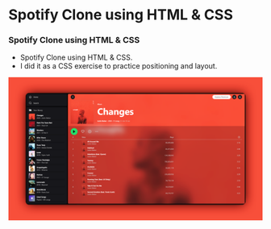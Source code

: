 # Spotify Clone using HTML & CSS

### Spotify Clone using HTML & CSS

- Spotify Clone using HTML & CSS.
- I did it as a CSS exercise to practice positioning and layout.

![spotify-clone](/preview.png)
